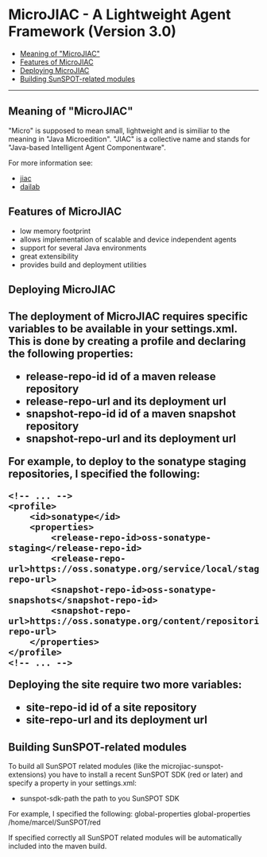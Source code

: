 MicroJIAC - A Lightweight Agent Framework (Version 3.0)
=======================================================

*	[Meaning of "MicroJIAC"](#meaning)
*	[Features of MicroJIAC](#features)
*	[Deploying MicroJIAC](#deploying)
*	[Building SunSPOT-related modules](#sunspot)

* * *

<h2 id="overview">Meaning of "MicroJIAC"</h2>

"Micro" is supposed to mean small, lightweight and is similiar to the
meaning in "Java Microedition".
"JIAC" is a collective name and stands for "Java-based Intelligent Agent
Componentware".

For more information see:
*	[jiac]
*	[dailab]

  [jiac]: http://www.jiac.de
  [dailab]: http://www.dai-labor.de

<h2 id="features">Features of MicroJIAC</h2>

*	low memory footprint
*	allows implementation of scalable and device independent agents
*	support for several Java environments
*	great extensibility
*	provides build and deployment utilities


<h2 id="deploying">Deploying MicroJIAC<h2>

The deployment of MicroJIAC requires specific variables to be
available in your settings.xml. This is done by creating a profile
and declaring the following properties:

*	release-repo-id      id of a maven release repository
*	release-repo-url     and its deployment url
*	snapshot-repo-id     id of a maven snapshot repository
*	snapshot-repo-url    and its deployment url

For example, to deploy to the sonatype staging repositories, I 
specified the following:

	<!-- ... -->
	<profile>
		<id>sonatype</id>
		<properties>
			<release-repo-id>oss-sonatype-staging</release-repo-id>
			<release-repo-url>https://oss.sonatype.org/service/local/staging/deploy/maven2</release-repo-url>
			<snapshot-repo-id>oss-sonatype-snapshots</snapshot-repo-id>
			<snapshot-repo-url>https://oss.sonatype.org/content/repositories/snapshots</snapshot-repo-url>
		</properties>
	</profile>
	<!-- ... -->

Deploying the site require two more variables:

*	site-repo-id         id of a site repository
*	site-repo-url        and its deployment url


<h2 id="sunspot">Building SunSPOT-related modules</h2>

To build all SunSPOT related modules (like the microjiac-sunspot-extensions)
you have to install a recent SunSPOT SDK (red or later) and specify a
property in your settings.xml:

*	sunspot-sdk-path     the path to you SunSPOT SDK

For example, I specified the following:
	<!-- ... -->
	<activeProfiles>
		<activeProfile>global-properties</activeProfile>
	</activeProfiles>
	<profiles>
		<profile>
			<id>global-properties</id>
			<properties>
				<sunspot-sdk-path>/home/marcel/SunSPOT/red</sunspot-sdk-path>
			</properties>
		</profile>
	<!-- ... -->

If specified correctly all SunSPOT related modules will be automatically
included into the maven build.
